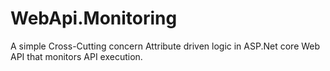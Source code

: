 # WebApi.Monitoring
A simple Cross-Cutting concern Attribute driven logic in ASP.Net core Web API that monitors API execution.
